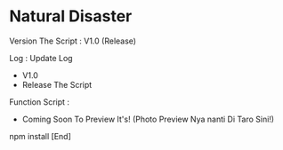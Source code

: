 # Natural Disaster

Version The Script : V1.0 (Release)

Log : Update Log
- V1.0
- Release The Script

Function Script :
- Coming Soon To Preview It's!
(Photo Preview Nya nanti Di Taro Sini!)

npm install
[End]
